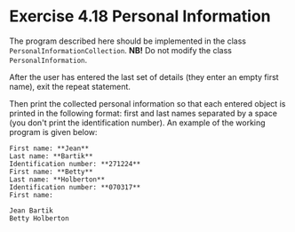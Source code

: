 # Exercise 4.18 Personal Information

The program described here should be implemented in the class `PersonalInformationCollection`. **NB!** Do not modify the class `PersonalInformation`.

After the user has entered the last set of details (they enter an empty first name), exit the repeat statement.

Then print the collected personal information so that each entered object is printed in the following format: first and last names separated by a space (you don't print the identification number). An example of the working program is given below:

```plaintext
First name: **Jean**
Last name: **Bartik**
Identification number: **271224**
First name: **Betty**
Last name: **Holberton**
Identification number: **070317**
First name:

Jean Bartik
Betty Holberton
```

